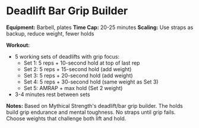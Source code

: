 # Deadlift Bar Grip Builder

**Equipment:** Barbell, plates
**Time Cap:** 20-25 minutes
**Scaling:** Use straps as backup, reduce weight, fewer holds

**Workout:**
- 5 working sets of deadlifts with grip focus:
  - Set 1: 5 reps + 10-second hold at top of last rep
  - Set 2: 5 reps + 15-second hold (add weight)
  - Set 3: 5 reps + 20-second hold (add weight)
  - Set 4: 5 reps + 30-second hold (same weight as Set 3)
  - Set 5: AMRAP + max hold (Set 2 weight)
- 3-4 minutes rest between sets

**Notes:**
Based on Mythical Strength's deadlift/bar grip builder. The holds build grip endurance and mental toughness. No straps until grip fails. Choose weights that challenge both lift and hold.